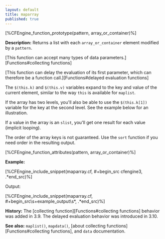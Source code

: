 ```yaml
---
layout: default
title: maparray
published: true
---
```


[%CFEngine_function_prototype(pattern, array_or_container)%]

**Description:** Returns a list with each `array_or_container` element
modified by a `pattern`.

[This function can accept many types of data parameters.][Functions#collecting functions]

[This function can delay the evaluation of its first parameter, which can therefore be a function call.][Functions#delayed evaluation functions]

The `$(this.k)` and `$(this.v)` variables expand to the key and value
of the current element, similar to the way `this` is available for
`maplist`.

If the array has two levels, you'll also be able to use the
`$(this.k[1])` variable for the key at the second level. See the
example below for an illustration.

If a value in the array is an `slist`, you'll get one result for each
value (implicit looping).

The order of the array keys is not guaranteed.  Use the `sort`
function if you need order in the resulting output.

[%CFEngine_function_attributes(pattern, array_or_container)%]

**Example:**

[%CFEngine_include_snippet(maparray.cf, #\+begin_src cfengine3, .*end_src)%]

Output:

[%CFEngine_include_snippet(maparray.cf, #\+begin_src\s+example_output\s*, .*end_src)%]

**History:** The [collecting function][Functions#collecting functions] behavior was added in 3.9. The delayed evaluation behavior was introduced in 3.10.

**See also:** `maplist()`, `mapdata()`, [about collecting functions][Functions#collecting functions], and `data` documentation.
